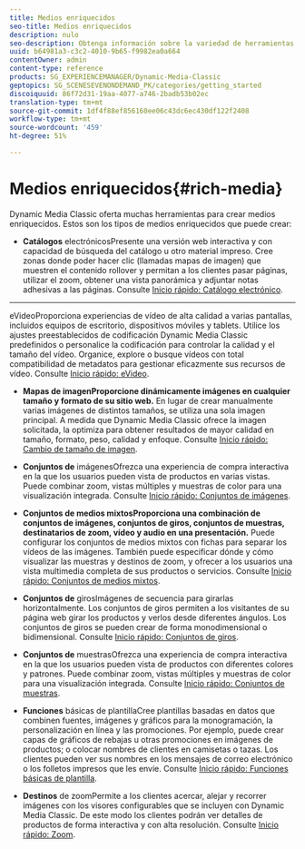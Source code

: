 ```yaml
---
title: Medios enriquecidos
seo-title: Medios enriquecidos
description: nulo
seo-description: Obtenga información sobre la variedad de herramientas que puede utilizar en Dynamic Media Classic para crear medios enriquecidos.
uuid: b64981a3-c3c2-4010-9b65-f9982ea0a664
contentOwner: admin
content-type: reference
products: SG_EXPERIENCEMANAGER/Dynamic-Media-Classic
geptopics: SG_SCENESEVENONDEMAND_PK/categories/getting_started
discoiquuid: 86f72d31-19aa-4077-a746-2badb53b02ec
translation-type: tm+mt
source-git-commit: 1df4f88ef856160ee06c43dc6ec430df122f2408
workflow-type: tm+mt
source-wordcount: '459'
ht-degree: 51%

---
```



# Medios enriquecidos{#rich-media}

Dynamic Media Classic oferta muchas herramientas para crear medios enriquecidos. Estos son los tipos de medios enriquecidos que puede crear:

* **Catálogos**
electrónicosPresente una versión web interactiva y con capacidad de búsqueda del catálogo u otro material impreso. Cree zonas donde poder hacer clic (llamadas mapas de imagen) que muestren el contenido rollover y permitan a los clientes pasar páginas, utilizar el zoom, obtener una vista panorámica y adjuntar notas adhesivas a las páginas. Consulte [Inicio rápido: Catálogo electrónico](/help/quick-start-ecatalog.md).

* ****
eVideoProporciona experiencias de vídeo de alta calidad a varias pantallas, incluidos equipos de escritorio, dispositivos móviles y tablets. Utilice los ajustes preestablecidos de codificación Dynamic Media Classic predefinidos o personalice la codificación para controlar la calidad y el tamaño del vídeo. Organice, explore o busque vídeos con total compatibilidad de metadatos para gestionar eficazmente sus recursos de vídeo. Consulte [Inicio rápido: eVideo](/help/quick-start-video.md).

* **Mapas de imagenProporcione dinámicamente imágenes en cualquier tamaño y formato de su sitio web.**
En lugar de crear manualmente varias imágenes de distintos tamaños, se utiliza una sola imagen principal. A medida que Dynamic Media Classic ofrece la imagen solicitada, la optimiza para obtener resultados de mayor calidad en tamaño, formato, peso, calidad y enfoque. Consulte [Inicio rápido: Cambio de tamaño de imagen](/help/quick-start-image-sizing.md).

* **Conjuntos de**
imágenesOfrezca una experiencia de compra interactiva en la que los usuarios pueden vista de productos en varias vistas. Puede combinar zoom, vistas múltiples y muestras de color para una visualización integrada. Consulte [Inicio rápido: Conjuntos de imágenes](/help/quick-start-image-sets.md).

* **Conjuntos de medios mixtosProporciona una combinación de conjuntos de imágenes, conjuntos de giros, conjuntos de muestras, destinatarios de zoom, vídeo y audio en una presentación.**
Puede configurar los conjuntos de medios mixtos con fichas para separar los vídeos de las imágenes. También puede especificar dónde y cómo visualizar las muestras y destinos de zoom, y ofrecer a los usuarios una vista multimedia completa de sus productos o servicios. Consulte [Inicio rápido: Conjuntos de medios mixtos](/help/quick-start-mixed-media-sets.md).

* **Conjuntos de**
girosImágenes de secuencia para girarlas horizontalmente. Los conjuntos de giros permiten a los visitantes de su página web girar los productos y verlos desde diferentes ángulos. Los conjuntos de giros se pueden crear de forma monodimensional o bidimensional. Consulte [Inicio rápido: Conjuntos de giros](/help/quick-start-spin-sets.md).

* **Conjuntos de**
muestrasOfrezca una experiencia de compra interactiva en la que los usuarios pueden vista de productos con diferentes colores y patrones. Puede combinar zoom, vistas múltiples y muestras de color para una visualización integrada. Consulte [Inicio rápido: Conjuntos de muestras](/help/quick-start-swatch-sets.md).

* **Funciones**
básicas de plantillaCree plantillas basadas en datos que combinen fuentes, imágenes y gráficos para la monogramación, la personalización en línea y las promociones. Por ejemplo, puede crear capas de gráficos de rebajas u otras promociones en imágenes de productos; o colocar nombres de clientes en camisetas o tazas. Los clientes pueden ver sus nombres en los mensajes de correo electrónico o los folletos impresos que les envíe. Consulte [Inicio rápido: Funciones básicas de plantilla](/help/quick-start-template-basics.md).

* **Destinos**
de zoomPermite a los clientes acercar, alejar y recorrer imágenes con los visores configurables que se incluyen con Dynamic Media Classic. De este modo los clientes podrán ver detalles de productos de forma interactiva y con alta resolución. Consulte [Inicio rápido: Zoom](/help/quick-start-zoom.md).
